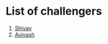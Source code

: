 # List of challengers
1. [Shivay](https://github.com/shivaylamba)
2. [Avinash](https://github.com/Avinash0308)
